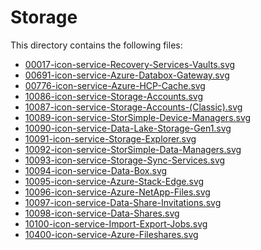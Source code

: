 # Storage
This directory contains the following files:

- [00017-icon-service-Recovery-Services-Vaults.svg](00017-icon-service-Recovery-Services-Vaults.svg)
- [00691-icon-service-Azure-Databox-Gateway.svg](00691-icon-service-Azure-Databox-Gateway.svg)
- [00776-icon-service-Azure-HCP-Cache.svg](00776-icon-service-Azure-HCP-Cache.svg)
- [10086-icon-service-Storage-Accounts.svg](10086-icon-service-Storage-Accounts.svg)
- [10087-icon-service-Storage-Accounts-(Classic).svg](10087-icon-service-Storage-Accounts-(Classic).svg)
- [10089-icon-service-StorSimple-Device-Managers.svg](10089-icon-service-StorSimple-Device-Managers.svg)
- [10090-icon-service-Data-Lake-Storage-Gen1.svg](10090-icon-service-Data-Lake-Storage-Gen1.svg)
- [10091-icon-service-Storage-Explorer.svg](10091-icon-service-Storage-Explorer.svg)
- [10092-icon-service-StorSimple-Data-Managers.svg](10092-icon-service-StorSimple-Data-Managers.svg)
- [10093-icon-service-Storage-Sync-Services.svg](10093-icon-service-Storage-Sync-Services.svg)
- [10094-icon-service-Data-Box.svg](10094-icon-service-Data-Box.svg)
- [10095-icon-service-Azure-Stack-Edge.svg](10095-icon-service-Azure-Stack-Edge.svg)
- [10096-icon-service-Azure-NetApp-Files.svg](10096-icon-service-Azure-NetApp-Files.svg)
- [10097-icon-service-Data-Share-Invitations.svg](10097-icon-service-Data-Share-Invitations.svg)
- [10098-icon-service-Data-Shares.svg](10098-icon-service-Data-Shares.svg)
- [10100-icon-service-Import-Export-Jobs.svg](10100-icon-service-Import-Export-Jobs.svg)
- [10400-icon-service-Azure-Fileshares.svg](10400-icon-service-Azure-Fileshares.svg)
